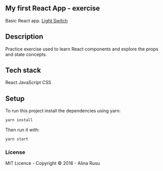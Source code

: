 ## My first React App - exercise
Basic React app.
[Light Switch](https://objective-mestorf-1d66c9.netlify.com/)

## Description
Practice exercise used to learn React components and explore the props and state concepts.

## Tech stack
React
JavaScript
CSS

## Setup
To run this project install the dependencies using yarn:
```bash
yarn install
```
Then run it with:
```bash
yarn start
```

### License
MIT Licence - Copyright &copy; 2018 - Alina Rusu

